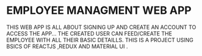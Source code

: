 # EMPLOYEE MANAGMENT WEB APP
THIS WEB APP IS ALL ABOUT SIGNING UP AND CREATE AN ACCOUNT TO ACCESS THE APP... THE CREATED USER CAN FEED/CREATE THE EMPLOYEE WITH ALL THEIR BASIC DETAILLS.
THIS IS A PROJECT USING BSICS OF REACTJS ,REDUX AND MATERIAL UI .
